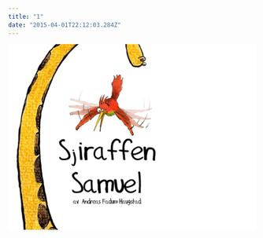 ```yaml
---
title: "1"
date: "2015-04-01T22:12:03.284Z"
---
```



![Sjiraffen Samuel og Kolibrien Kris](./forside_norsk_02.png)